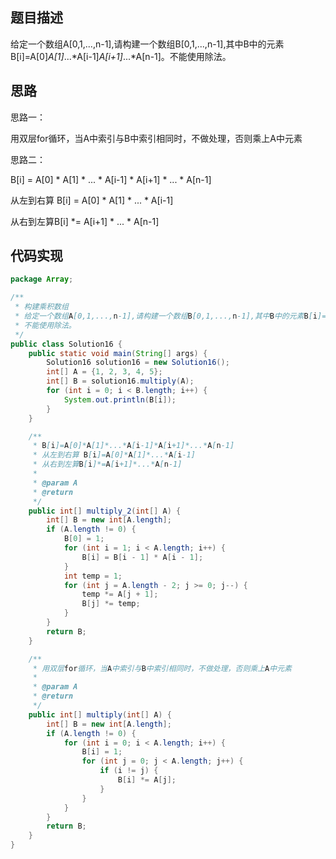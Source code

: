 ## 题目描述
给定一个数组A[0,1,...,n-1],请构建一个数组B[0,1,...,n-1],其中B中的元素B[i]=A[0]*A[1]*...*A[i-1]*A[i+1]*...*A[n-1]。不能使用除法。

## 思路
思路一：

用双层for循环，当A中索引与B中索引相同时，不做处理，否则乘上A中元素

思路二：

B[i] = A[0] * A[1] * ... * A[i-1] * A[i+1] * ... * A[n-1]

从左到右算 B[i] = A[0] * A[1] * ... * A[i-1]

从右到左算B[i] *= A[i+1] * ... * A[n-1]

## 代码实现
```Java
package Array;

/**
 * 构建乘积数组
 * 给定一个数组A[0,1,...,n-1],请构建一个数组B[0,1,...,n-1],其中B中的元素B[i]=A[0]*A[1]*...*A[i-1]*A[i+1]*...*A[n-1]。
 * 不能使用除法。
 */
public class Solution16 {
    public static void main(String[] args) {
        Solution16 solution16 = new Solution16();
        int[] A = {1, 2, 3, 4, 5};
        int[] B = solution16.multiply(A);
        for (int i = 0; i < B.length; i++) {
            System.out.println(B[i]);
        }
    }

    /**
     * B[i]=A[0]*A[1]*...*A[i-1]*A[i+1]*...*A[n-1]
     * 从左到右算 B[i]=A[0]*A[1]*...*A[i-1]
     * 从右到左算B[i]*=A[i+1]*...*A[n-1]
     *
     * @param A
     * @return
     */
    public int[] multiply_2(int[] A) {
        int[] B = new int[A.length];
        if (A.length != 0) {
            B[0] = 1;
            for (int i = 1; i < A.length; i++) {
                B[i] = B[i - 1] * A[i - 1];
            }
            int temp = 1;
            for (int j = A.length - 2; j >= 0; j--) {
                temp *= A[j + 1];
                B[j] *= temp;
            }
        }
        return B;
    }

    /**
     * 用双层for循环，当A中索引与B中索引相同时，不做处理，否则乘上A中元素
     *
     * @param A
     * @return
     */
    public int[] multiply(int[] A) {
        int[] B = new int[A.length];
        if (A.length != 0) {
            for (int i = 0; i < A.length; i++) {
                B[i] = 1;
                for (int j = 0; j < A.length; j++) {
                    if (i != j) {
                        B[i] *= A[j];
                    }
                }
            }
        }
        return B;
    }
}

```